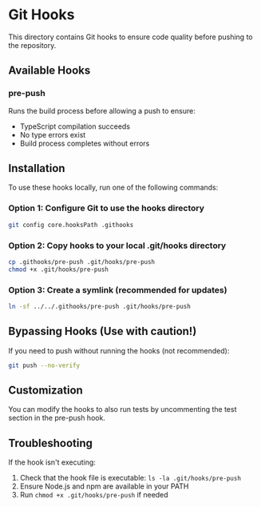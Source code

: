 # Git Hooks

This directory contains Git hooks to ensure code quality before pushing to the repository.

## Available Hooks

### pre-push
Runs the build process before allowing a push to ensure:
- TypeScript compilation succeeds
- No type errors exist
- Build process completes without errors

## Installation

To use these hooks locally, run one of the following commands:

### Option 1: Configure Git to use the hooks directory
```bash
git config core.hooksPath .githooks
```

### Option 2: Copy hooks to your local .git/hooks directory
```bash
cp .githooks/pre-push .git/hooks/pre-push
chmod +x .git/hooks/pre-push
```

### Option 3: Create a symlink (recommended for updates)
```bash
ln -sf ../../.githooks/pre-push .git/hooks/pre-push
```

## Bypassing Hooks (Use with caution!)

If you need to push without running the hooks (not recommended):
```bash
git push --no-verify
```

## Customization

You can modify the hooks to also run tests by uncommenting the test section in the pre-push hook.

## Troubleshooting

If the hook isn't executing:
1. Check that the hook file is executable: `ls -la .git/hooks/pre-push`
2. Ensure Node.js and npm are available in your PATH
3. Run `chmod +x .git/hooks/pre-push` if needed